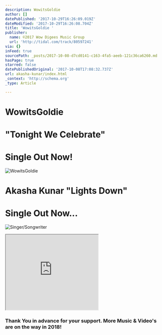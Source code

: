 ```yaml
---
description: WowitsGoldie
author: []
datePublished: '2017-10-29T16:26:09.019Z'
dateModified: '2017-10-29T16:26:08.704Z'
title: 'WowitsGoldie '
publisher:
  name: ©2017 Wow Digees Music Group
  url: 'http://tidal.com/track/80597241'
via: {}
inFeed: true
sourcePath: _posts/2017-10-08-d7cd0141-c163-4fa5-aeeb-121c36ca6260.md
hasPage: true
starred: false
datePublishedOriginal: '2017-10-08T17:08:32.737Z'
url: akasha-kunar/index.html
_context: 'http://schema.org'
_type: Article

---
```

# WowitsGoldie 

# "Tonight We Celebrate" 

# Single Out Now!
![WowitsGoldie](https://the-grid-user-content.s3-us-west-2.amazonaws.com/7d393638-3739-46c3-a4ff-9c3f889af43c.jpg)

# Akasha Kunar "Lights Down"

# Single Out Now...
![Singer/Songwriter](https://the-grid-user-content.s3-us-west-2.amazonaws.com/5665eb76-7a05-4647-b6b4-ac1daf9e3d22.png)

<iframe src="https://the-grid.github.io/ed-userhtml/?g=eJwtj7FOAzEQRH_F2iJlHBRAwomTAkEDCAnxA-a8Z6_k8x7rTaLL15MjKedNMW-21EsY0DTpPGTVsTlrecS6bCMr9dOy48H2XAqf7J3dH4T8rXFBlJq6h7f35-_zYwqfHy_p-PtVX5_S_XrR6Iw-ogYqC804oC-UsoI5UdTsYb1agck4s1tonVx2qCYPlcH8i_2wRBQPc61TQQ9X4ipX3Bg-ovQXNZcpRqwbMGE2VQm1jUGwdpMHlQPCbmuvV3d_5w5VsQ" height="244" style=""></iframe>

### Thank You in advance for your support. More Music & Video's are on the way in 2018!